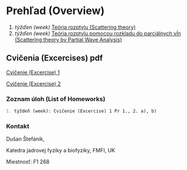 # Prehľad (Overview)
1. *týžďen (week)* [Teória rozptylu (Scattering theory)](prvy_tyzden.html)
2. *týžďen (week)* [Teória rozptylu pomocou rozkladu do parciálnych vĺn (Scattering theory by Partial Wave Analysis)](druhy_tyzden.html)

## Cvičenia (Excercises) pdf
[Cvičenie (Excercise) 1](zadania/Rozptyl2016.pdf )

[Cvičenie (Excercise) 2](zadania/fazy2016.pdf ) 


### Zoznam úloh (List of Homeworks)

```markdown
1. týždeň (week): Cvičenie (Excercise) 1 Pr 1., 2. a), b)

```

### Kontakt

Dušan Štefánik,

Katedra jadrovej fyziky a biofyziky, FMFI, UK

Miestnosť: F1 268
